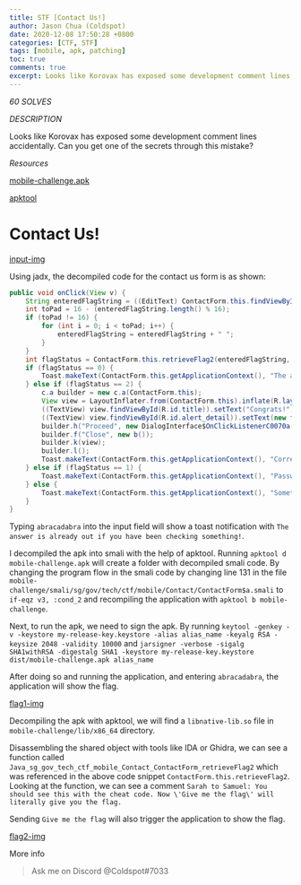```yaml
---
title: STF [Contact Us!]
author: Jason Chua (Coldspot)
date: 2020-12-08 17:50:28 +0800
categories: [CTF, STF]
tags: [mobile, apk, patching]
toc: true
comments: true
excerpt: Looks like Korovax has exposed some development comment lines accidentally. Can you get one of the secrets through this mistake?
---
```


*60 SOLVES*

*DESCRIPTION*

Looks like Korovax has exposed some development comment lines accidentally. Can you get one of the secrets through this mistake?

*Resources*

[mobile-challenge.apk](https://raw.githubusercontent.com/TeamCookieZ/Stack-the-Flag/main/Mobile/Contact%20Us!/mobile-challenge-cat-2/mobile-challenge.apk)

[apktool](https://ibotpeaches.github.io/Apktool/)



<!--more-->

# Contact Us!

[input-img](/assets/img/blog/STF-Contact-us/1.jpg)

Using jadx, the decompiled code for the contact us form is as shown:

```java
public void onClick(View v) {
    String enteredFlagString = ((EditText) ContactForm.this.findViewById(R.id.editText_name)).getText().toString();
    int toPad = 16 - (enteredFlagString.length() % 16);
    if (toPad != 16) {
        for (int i = 0; i < toPad; i++) {
            enteredFlagString = enteredFlagString + " ";
        }
    }
    int flagStatus = ContactForm.this.retrieveFlag2(enteredFlagString, enteredFlagString.length());
    if (flagStatus == 0) {
        Toast.makeText(ContactForm.this.getApplicationContext(), "The answer is already out if you have been checking something!", 0).show();
    } else if (flagStatus == 2) {
        c.a builder = new c.a(ContactForm.this);
        View view = LayoutInflater.from(ContactForm.this).inflate(R.layout.custom_alert, (ViewGroup) null);
        ((TextView) view.findViewById(R.id.title)).setText("Congrats!");
        ((TextView) view.findViewById(R.id.alert_detail)).setText(new f.a.a.a.a.b.a().a());
        builder.h("Proceed", new DialogInterface$OnClickListenerC0070a());
        builder.f("Close", new b());
        builder.k(view);
        builder.l();
        Toast.makeText(ContactForm.this.getApplicationContext(), "Correct Password!", 0).show();
    } else if (flagStatus == 1) {
        Toast.makeText(ContactForm.this.getApplicationContext(), "Password is wrong!", 0).show();
    } else {
        Toast.makeText(ContactForm.this.getApplicationContext(), "Something is wrong!", 0).show();
    }
}
```

Typing `abracadabra` into the input field will show a toast notification with `The answer is already out if you have been checking something!`. 


I decompiled the apk into smali with the help of apktool. Running `apktool d mobile-challenge.apk` will create a folder with decompiled smali code. By changing the program flow in the smali code by changing line 131 in the file `mobile-challenge/smali/sg/gov/tech/ctf/mobile/Contact/ContactForm$a.smali` to `if-eqz v3, :cond_2` and recompiling the application with `apktool b mobile-challenge`.

Next, to run the apk, we need to sign the apk. By running `keytool -genkey -v -keystore my-release-key.keystore -alias alias_name -keyalg RSA -keysize 2048 -validity 10000` and `jarsigner -verbose -sigalg SHA1withRSA -digestalg SHA1 -keystore my-release-key.keystore dist/mobile-challenge.apk alias_name`

After doing so and running the application, and entering `abracadabra`, the application will show the flag.

[flag1-img](/assets/img/blog/STF-Contact-us/2.jpg)

Decompiling the apk with apktool, we will find a `libnative-lib.so` file in `mobile-challenge/lib/x86_64` directory.

Disassembling the shared object with tools like IDA or Ghidra, we can see a function called `Java_sg_gov_tech_ctf_mobile_Contact_ContactForm_retrieveFlag2` which was referenced in the above code snippet `ContactForm.this.retrieveFlag2`. Looking at the function, we can see a comment `Sarah to Samuel: You should see this with the cheat code. Now \'Give me the flag\' will literally give you the flag.` 

Sending `Give me the flag` will also trigger the application to show the flag.

[flag2-img](/assets/img/blog/STF-Contact-us/3.jpg)




More info 
> Ask me on Discord @Coldspot#7033
